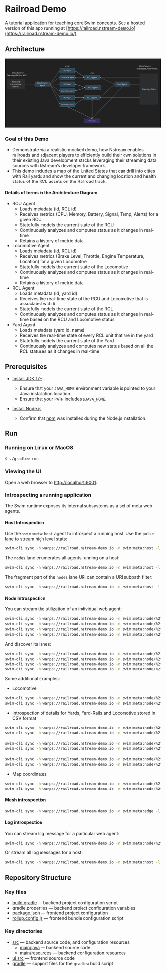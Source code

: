 # Railroad Demo

A tutorial application for teaching core Swim concepts.  See a hosted version
of this app running at [https://railroad.nstream-demo.io](https://railroad.nstream-demo.io/).

## Architecture

![nstream railroad architecture](info/NStream_RailRoad_Arch.png)

### Goal of this Demo

* Demonstrate via a realistic mocked demo, how Nstream enables railroads and adjacent players to efficiently build their own solutions in their existing Java development stacks leveraging their streaming data sources with Nstream’s developer framework.
* This demo includes a map of the United States that can drill into cities with Rail yards and show the current and changing location and health status of the RCL assets on the Railroad track.

#### Details of terms in the Architecture Diagram

* RCU Agent
  * Loads metadata (id, RCL id)
  * Receives metrics  (CPU, Memory, Battery, Signal, Temp, Alerts) for a given RCU
  * Statefully models the current state of the RCU
  * Continuously analyzes and computes status as it changes in real-time
  * Retains a history of metric data
* Locomotive Agent
  * Loads metadata (id, RCL id)
  * Receives metrics  (Brake Level, Throttle, Engine Temperature, Location) for a given Locomotive 
  * Statefully models the current state of the Locomotive 
  * Continuously analyzes and computes status as it changes in real-time 
  * Retains a history of metric data
* RCL Agent
  * Loads metadata (id, yard id)
  * Receives the real-time state of the RCU and Locomotive that is associated with it 
  * Statefully models the current state of the RCL 
  * Continuously analyzes and computes status as it changes in real-time based on the RCU and Locomotive status
* Yard Agent
  * Loads metadata (yard id, name)
  * Receives the real-time state of every RCL unit that are in the yard 
  * Statefully models the current state of the Yard 
  * Continuously analyzes and computes new status based on all the RCL statuses as it changes in real-time

## Prerequisites

* [Install JDK 17+](https://www.oracle.com/technetwork/java/javase/downloads/index.html).
  * Ensure that your `JAVA_HOME` environment variable is pointed to your Java installation location.
  * Ensure that your `PATH` includes `$JAVA_HOME`.

* [Install Node.js](https://nodejs.org/en/).
  * Confirm that [npm](https://www.npmjs.com/get-npm) was installed during the Node.js installation.

## Run

### Running on Linux or MacOS

```bash
$ ./gradlew run
```

### Viewing the UI

Open a web browser to [http://localhost:9001](http://localhost:9001).


### Introspecting a running application

The Swim runtime exposes its internal subsystems as a set of meta web agents.

#### Host Introspection

Use the `swim:meta:host` agent to introspect a running host. Use the `pulse`
lane to stream high level stats:

```sh
swim-cli sync -h warps://railroad.nstream-demo.io -n swim:meta:host -l pulse
```

The `nodes` lane enumerates all agents running on a host:

```sh
swim-cli sync -h warps://railroad.nstream-demo.io -n swim:meta:host -l nodes
```

The fragment part of the `nodes` lane URI can contain a URI subpath filter:

```sh
swim-cli sync -h warps://railroad.nstream-demo.io -n swim:meta:host -l nodes#/
```

#### Node Introspection

You can stream the utilization of an individual web agent:

```sh
swim-cli sync -h warps://railroad.nstream-demo.io -n swim:meta:node/%2fyard%2fBailey -l pulse
swim-cli sync -h warps://railroad.nstream-demo.io -n swim:meta:node/%2fyard%2fOakland -l pulse
swim-cli sync -h warps://railroad.nstream-demo.io -n swim:meta:node/%2fyard%2fFortWorth -l pulse
swim-cli sync -h warps://railroad.nstream-demo.io -n swim:meta:node/%2fyard%2fWestColton -l pulse
```

And discover its lanes:

```sh
swim-cli sync -h warps://railroad.nstream-demo.io -n swim:meta:node/%2fyard%2fBailey -l lanes
swim-cli sync -h warps://railroad.nstream-demo.io -n swim:meta:node/%2fyard%2fOakland -l lanes
swim-cli sync -h warps://railroad.nstream-demo.io -n swim:meta:node/%2fyard%2fFortWorth -l lanes
swim-cli sync -h warps://railroad.nstream-demo.io -n swim:meta:node/%2fyard%2fWestColton -l lanes
```

Some additional examples:

* Locomotive

```sh
swim-cli sync -h warps://railroad.nstream-demo.io -n swim:meta:node/%2frcl%2frcl17 -l pulse
swim-cli sync -h warps://railroad.nstream-demo.io -n swim:meta:node/%2frcl%2frcl17 -l lanes
```

* Introspection of details for Yards, Yard-Rails and Locomotive stored in CSV format

```sh
swim-cli sync -h warps://railroad.nstream-demo.io -n swim:meta:node/%2fcsv%2fyard-rails -l pulse
swim-cli sync -h warps://railroad.nstream-demo.io -n swim:meta:node/%2fcsv%2fyard-rails -l lanes

swim-cli sync -h warps://railroad.nstream-demo.io -n swim:meta:node/%2fcsv%2fyards -l pulse
swim-cli sync -h warps://railroad.nstream-demo.io -n swim:meta:node/%2fcsv%2fyards -l lanes

swim-cli sync -h warps://railroad.nstream-demo.io -n swim:meta:node/%2fcsv%2frcls -l pulse
swim-cli sync -h warps://railroad.nstream-demo.io -n swim:meta:node/%2fcsv%2frcls -l lanes
```

* Map coordinates

```sh
swim-cli sync -h warps://railroad.nstream-demo.io -n swim:meta:node/%2fmap%2f84024,321683,19 -l pulse
swim-cli sync -h warps://railroad.nstream-demo.io -n swim:meta:node/%2fmap%2f84024,321683,19 -l lanes
```

#### Mesh introspection

```sh
swim-cli sync -h warps://railroad.nstream-demo.io -n swim:meta:edge -l meshes
```

#### Log introspection

You can stream log message for a particular web agent:

```sh
swim-cli sync -h warps://railroad.nstream-demo.io -n swim:meta:node/%2fyard%2fBailey -l debugLog
```

Or stream all log messages for a host:

```sh
swim-cli sync -h warps://railroad.nstream-demo.io -n swim:meta:host -l debugLog
```

## Repository Structure

### Key files

- [build.gradle](build.gradle) — backend project configuration script
- [gradle.properties](gradle.properties) — backend project configuration variables
- [package.json](ui/package.json) — frontend project configuration
- [rollup.config.js](ui/rollup.config.js) — frontend bundle configuration script

### Key directories

- [src](src) — backend source code, and configuration resources
  - [main/java](src/main/java) — backend source code
  - [main/resources](src/main/resources) — backend configuration resources
- [ui src](ui/src) — frontend source code
- [gradle](gradle) — support files for the `gradlew` build script
